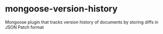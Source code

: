 # mongoose-version-history
Mongoose plugin that tracks version history of documents by storing diffs in JSON Patch format
